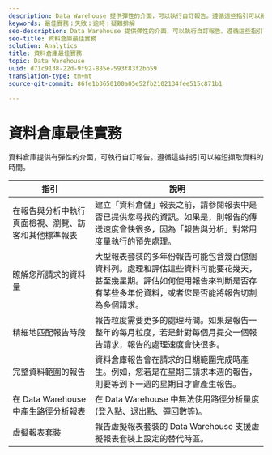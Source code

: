 ```yaml
---
description: Data Warehouse 提供彈性的介面，可以執行自訂報告。遵循這些指引可以縮短擷取資料的時間。
keywords: 最佳實務；失敗；逾時；疑難排解
seo-description: Data Warehouse 提供彈性的介面，可以執行自訂報告。遵循這些指引可以縮短擷取資料的時間。
seo-title: 資料倉庫最佳實務
solution: Analytics
title: 資料倉庫最佳實務
topic: Data Warehouse
uuid: d71c9138-22d-9f92-885e-593f83f2bb59
translation-type: tm+mt
source-git-commit: 86fe1b3650100a05e52fb2102134fee515c871b1

---
```



# 資料倉庫最佳實務

資料倉庫提供有彈性的介面，可執行自訂報告。遵循這些指引可以縮短擷取資料的時間。



| 指引 | 說明 |
|--- |--- |
| 在報告與分析中執行頁面檢視、瀏覽、訪客和其他標準報表 | 建立「資料倉儲」報表之前，請參閱報表中是否已提供您尋找的資訊。如果是，則報告的傳送速度會快很多，因為「報告與分析」對常用度量執行的預先處理。 |
| 瞭解您所請求的資料量 | 大型報表套裝的多年份報告可能包含幾百億個資料列。處理和評估這些資料可能要花幾天，甚至幾星期。評估如何使用報告來判斷是否存有某些多年份資料，或者您是否能將報告切割為多個請求。 |
| 精細地匹配報告時段 | 報告粒度需要更多的處理時間。如果是報告一整年的每月粒度，若是針對每個月提交一個報告請求，報告的處理速度會快很多。 |
| 完整資料範圍的報告 | 資料倉庫報告會在請求的日期範圍完成時產生。例如，您若是在星期三請求本週的報告，則要等到下一週的星期日才會產生報告。 |
| 在 Data Warehouse 中產生路徑分析報表 | 在 Data Warehouse 中無法使用路徑分析量度 (登入點、退出點、彈回數等)。 |
| 虛擬報表套裝 | 報告虛擬報表套裝的 Data Warehouse 支援虛擬報表套裝上設定的替代時區。 |